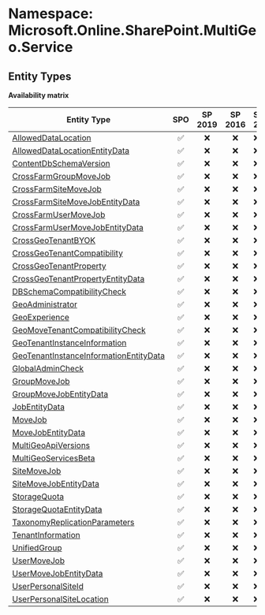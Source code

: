 # Namespace: Microsoft.Online.SharePoint.MultiGeo.Service

## Entity Types

**Availability matrix**

Entity Type | SPO | SP 2019 | SP 2016 | SP 2013
----------|:---:|:-------:|:-------:|:-------
[AllowedDataLocation](./EntityTypes/AllowedDataLocation.md) | ✅ | ❌ | ❌ | ❌
[AllowedDataLocationEntityData](./EntityTypes/AllowedDataLocationEntityData.md) | ✅ | ❌ | ❌ | ❌
[ContentDbSchemaVersion](./EntityTypes/ContentDbSchemaVersion.md) | ✅ | ❌ | ❌ | ❌
[CrossFarmGroupMoveJob](./EntityTypes/CrossFarmGroupMoveJob.md) | ✅ | ❌ | ❌ | ❌
[CrossFarmSiteMoveJob](./EntityTypes/CrossFarmSiteMoveJob.md) | ✅ | ❌ | ❌ | ❌
[CrossFarmSiteMoveJobEntityData](./EntityTypes/CrossFarmSiteMoveJobEntityData.md) | ✅ | ❌ | ❌ | ❌
[CrossFarmUserMoveJob](./EntityTypes/CrossFarmUserMoveJob.md) | ✅ | ❌ | ❌ | ❌
[CrossFarmUserMoveJobEntityData](./EntityTypes/CrossFarmUserMoveJobEntityData.md) | ✅ | ❌ | ❌ | ❌
[CrossGeoTenantBYOK](./EntityTypes/CrossGeoTenantBYOK.md) | ✅ | ❌ | ❌ | ❌
[CrossGeoTenantCompatibility](./EntityTypes/CrossGeoTenantCompatibility.md) | ✅ | ❌ | ❌ | ❌
[CrossGeoTenantProperty](./EntityTypes/CrossGeoTenantProperty.md) | ✅ | ❌ | ❌ | ❌
[CrossGeoTenantPropertyEntityData](./EntityTypes/CrossGeoTenantPropertyEntityData.md) | ✅ | ❌ | ❌ | ❌
[DBSchemaCompatibilityCheck](./EntityTypes/DBSchemaCompatibilityCheck.md) | ✅ | ❌ | ❌ | ❌
[GeoAdministrator](./EntityTypes/GeoAdministrator.md) | ✅ | ❌ | ❌ | ❌
[GeoExperience](./EntityTypes/GeoExperience.md) | ✅ | ❌ | ❌ | ❌
[GeoMoveTenantCompatibilityCheck](./EntityTypes/GeoMoveTenantCompatibilityCheck.md) | ✅ | ❌ | ❌ | ❌
[GeoTenantInstanceInformation](./EntityTypes/GeoTenantInstanceInformation.md) | ✅ | ❌ | ❌ | ❌
[GeoTenantInstanceInformationEntityData](./EntityTypes/GeoTenantInstanceInformationEntityData.md) | ✅ | ❌ | ❌ | ❌
[GlobalAdminCheck](./EntityTypes/GlobalAdminCheck.md) | ✅ | ❌ | ❌ | ❌
[GroupMoveJob](./EntityTypes/GroupMoveJob.md) | ✅ | ❌ | ❌ | ❌
[GroupMoveJobEntityData](./EntityTypes/GroupMoveJobEntityData.md) | ✅ | ❌ | ❌ | ❌
[JobEntityData](./EntityTypes/JobEntityData.md) | ✅ | ❌ | ❌ | ❌
[MoveJob](./EntityTypes/MoveJob.md) | ✅ | ❌ | ❌ | ❌
[MoveJobEntityData](./EntityTypes/MoveJobEntityData.md) | ✅ | ❌ | ❌ | ❌
[MultiGeoApiVersions](./EntityTypes/MultiGeoApiVersions.md) | ✅ | ❌ | ❌ | ❌
[MultiGeoServicesBeta](./EntityTypes/MultiGeoServicesBeta.md) | ✅ | ❌ | ❌ | ❌
[SiteMoveJob](./EntityTypes/SiteMoveJob.md) | ✅ | ❌ | ❌ | ❌
[SiteMoveJobEntityData](./EntityTypes/SiteMoveJobEntityData.md) | ✅ | ❌ | ❌ | ❌
[StorageQuota](./EntityTypes/StorageQuota.md) | ✅ | ❌ | ❌ | ❌
[StorageQuotaEntityData](./EntityTypes/StorageQuotaEntityData.md) | ✅ | ❌ | ❌ | ❌
[TaxonomyReplicationParameters](./EntityTypes/TaxonomyReplicationParameters.md) | ✅ | ❌ | ❌ | ❌
[TenantInformation](./EntityTypes/TenantInformation.md) | ✅ | ❌ | ❌ | ❌
[UnifiedGroup](./EntityTypes/UnifiedGroup.md) | ✅ | ❌ | ❌ | ❌
[UserMoveJob](./EntityTypes/UserMoveJob.md) | ✅ | ❌ | ❌ | ❌
[UserMoveJobEntityData](./EntityTypes/UserMoveJobEntityData.md) | ✅ | ❌ | ❌ | ❌
[UserPersonalSiteId](./EntityTypes/UserPersonalSiteId.md) | ✅ | ❌ | ❌ | ❌
[UserPersonalSiteLocation](./EntityTypes/UserPersonalSiteLocation.md) | ✅ | ❌ | ❌ | ❌